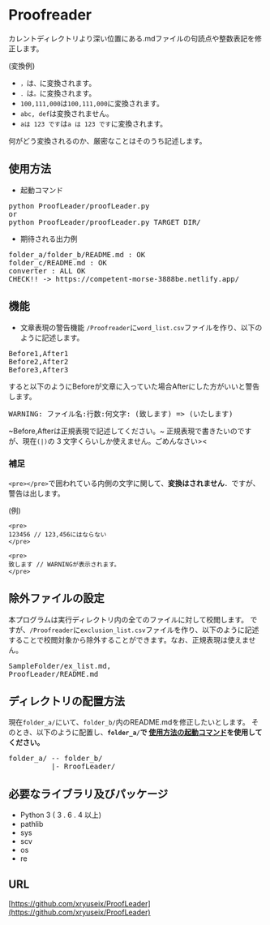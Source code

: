 # Proofreader
カレントディレクトリより深い位置にある.mdファイルの句読点や整数表記を修正します。

(変換例)
* `，`は`、`に変換されます。
* `．`は`。`に変換されます。
* ` 100,111,000 `は` 100,111,000 `に変換されます。
* `abc, def`は変換されません。
* `aは 123 です`は`a は 123 です`に変換されます。

何がどう変換されるのか、厳密なことはそのうち記述します。

## 使用方法

* 起動コマンド

<pre>
python ProofLeader/proofLeader.py
or
python ProofLeader/proofLeader.py TARGET_DIR/
</pre>

* 期待される出力例

<pre>
folder_a/folder_b/README.md : OK
folder_c/README.md : OK
converter : ALL OK
CHECK!! -> https://competent-morse-3888be.netlify.app/
</pre>

## 機能

* 文章表現の警告機能
`/Proofreader`に`word_list.csv`ファイルを作り、以下のように記述します。

<pre>
Before1,After1
Before2,After2
Before3,After3
</pre>

すると以下のようにBeforeが文章に入っていた場合Afterにした方がいいと警告します。

<pre>
WARNING: ファイル名:行数:何文字: (致します) => (いたします)
</pre>

~Before,Afterは正規表現で記述してください。~
正規表現で書きたいのですが、現在`(|)`の 3 文字くらいしか使えません。ごめんなさい><

### 補足
`<pre></pre>`で囲われている内側の文字に関して、**変換はされません**．ですが、警告は出します。

(例)
```
<pre>
123456 // 123,456にはならない
</pre>
```

```
<pre>
致します // WARNINGが表示されます。
</pre>
```

## 除外ファイルの設定

本プログラムは実行ディレクトリ内の全てのファイルに対して校閲します。
ですが、`/Proofreader`に`exclusion_list.csv`ファイルを作り、以下のように記述することで校閲対象から除外することができます。なお、正規表現は使えません。

<pre>
SampleFolder/ex_list.md,
ProofLeader/README.md
</pre>

## ディレクトリの配置方法

現在`folder_a/`にいて、`folder_b/`内のREADME.mdを修正したいとします。
そのとき、以下のように配置し、**`folder_a/`で [使用方法の起動コマンド](#使用方法)を使用してください。**

<pre>
folder_a/ -- folder_b/
          |- RroofLeader/
</pre>

## 必要なライブラリ及びパッケージ

* Python 3 ( 3 . 6 . 4 以上)
* pathlib
* sys
* scv
* os
* re

## URL

[https://github.com/xryuseix/ProofLeader](https://github.com/xryuseix/ProofLeader)
